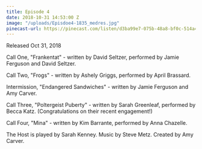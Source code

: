 ```yaml
---
title: Episode 4
date: 2018-10-31 14:53:00 Z
image: "/uploads/Episdoe4-1835_medres.jpg"
pinecast-url: https://pinecast.com/listen/d3ba99e7-075b-48a8-bf0c-514a44bcd299.mp3
---
```


Released Oct 31, 2018 

Call One, "Frankentat" - written by David Seltzer, performed by Jamie Ferguson and David Seltzer.

Call Two, "Frogs" - written by Ashely Griggs, performed by April Brassard.

Intermission, "Endangered Sandwiches" - written by Jamie Ferguson and Amy Carver.

Call Three, "Poltergeist Puberty" - written by Sarah Greenleaf, performed by Becca Katz. (Congratulations on their recent engagement!)

Call Four, "Mina" - written by Kim Barrante, performed by Anna Chazelle.

The Host is played by Sarah Kenney.
Music by Steve Metz.
Created by Amy Carver.